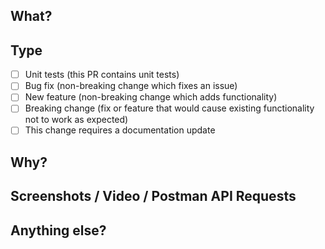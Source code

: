 ## What?

## Type
- [ ] Unit tests (this PR contains unit tests)
- [ ] Bug fix (non-breaking change which fixes an issue)
- [ ] New feature (non-breaking change which adds functionality)
- [ ] Breaking change (fix or feature that would cause existing functionality not to work as expected)
- [ ] This change requires a documentation update

## Why?

## Screenshots / Video / Postman API Requests

## Anything else?
